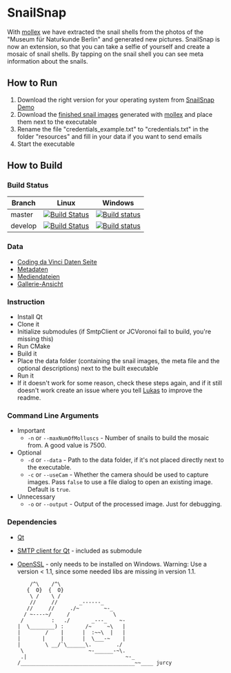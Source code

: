# SnailSnap
With [mollex](https://github.com/snailsnap/mollex) we have extracted the snail shells from the photos of the "Museum für Naturkunde Berlin" and generated new pictures. SnailSnap is now an extension, so that you can take a selfie of yourself and create a mosaic of snail shells. By tapping on the snail shell you can see meta information about the snails.
  
## How to Run
1. Download the right version for your operating system from [SnailSnap Demo](https://github.com/snailsnap/mosaic/releases)
2. Download the [finished snail images](https://drive.google.com/file/d/1Izx6REZ8cgFDzL6ChpSK208Hw_9kur5f/view) generated with [mollex](https://github.com/snailsnap/mollex) and place them next to the executable
3. Rename the file "credentials_example.txt" to "credentials.txt" in the folder "resources" and fill in your data if you want to send emails
4. Start the executable

## How to Build

### Build Status

|Branch      |Linux     |Windows   |
|------------|----------|----------|
|master      | [![Build Status](https://travis-ci.com/snailsnap/mosaic.svg?branch=master)](https://travis-ci.com/snailsnap/mosaic) | [![Build status](https://ci.appveyor.com/api/projects/status/5g1x1yk1wvlohao2/branch/master?svg=true)](https://ci.appveyor.com/project/lukaswagner/mosaic/branch/master) |
|develop     | [![Build Status](https://travis-ci.com/snailsnap/mosaic.svg?branch=develop)](https://travis-ci.com/snailsnap/mosaic) | [![Build status](https://ci.appveyor.com/api/projects/status/5g1x1yk1wvlohao2/branch/develop?svg=true)](https://ci.appveyor.com/project/lukaswagner/mosaic/branch/develop) |

### Data

  - [Coding da Vinci Daten Seite](https://codingdavinci.de/daten/#museum-f%C3%BCr-naturkunde-berlin)
  - [Metadaten](http://gbif.naturkundemuseum-berlin.de/CDV2018/Mollusken/Metadaten/)
  - [Mediendateien](http://gbif.naturkundemuseum-berlin.de/CDV2018/Mollusken/)
  - [Gallerie-Ansicht](http://gbif.naturkundemuseum-berlin.de/CDV2018/mollusken-gallery.html)

### Instruction

  - Install Qt
  - Clone it
  - Initialize submodules (if SmtpClient or JCVoronoi fail to build, you're missing this)
  - Run CMake
  - Build it
  - Place the data folder (containing the snail images, the meta file and the optional descriptions) next to the built executable
  - Run it
  - If it doesn't work for some reason, check these steps again, and if it still doesn't work create an issue where you tell [Lukas](https://github.com/lukaswagner) to improve the readme.

### Command Line Arguments

  - Important
    - `-n` or `--maxNumOfMolluscs` - Number of snails to build the mosaic from. A good value is 7500.
  - Optional
    - `-d` or `--data` - Path to the data folder, if it's not placed directly next to the executable.
    - `-c` or `--useCam` - Whether the camera should be used to capture images. Pass `false` to use a file dialog to open an existing image. Default is `true`.
  - Unnecessary
    - `-o` or `--output` - Output of the processed image. Just for debugging.

### Dependencies

  - [Qt](https://www.qt.io/)
  - [SMTP client for Qt](https://github.com/bluetiger9/SmtpClient-for-Qt) - included as submodule
  - [OpenSSL](https://slproweb.com/products/Win32OpenSSL.html) - only needs to be installed on Windows. Warning: Use a version < 1.1, since some needed libs are missing in version 1.1.
  
            /^\    /^\
           {  O}  {  O}
            \ /    \ /
            //     //       _------_
           //     //     ./~        ~-_
          / ~----~/     /              \
         /         :   ./       _---_    ~-
        |  \________) :       /~     ~\   |
        |        /    |      |  :~~\  |   |
        |       |     |      |  \___-~    |
        |        \ __/`\______\.        ./
         \                     ~-______-~\.
         .|                                ~-_
        /_____________________________________~~____ jurcy  
        
